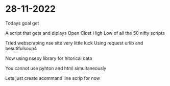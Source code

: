 
# 28-11-2022

Todays goal get

A script that gets and diplays
Open 
Clost 
High 
Low 
of all the 50 nifty scripts

Tried webscraping nse site very little luck
Using request urlib and besutifulsoup4

Now using nsepy library for hitorical data

You cannot use pyhton and html simultaneously 

Lets just create acommand line scrip for now